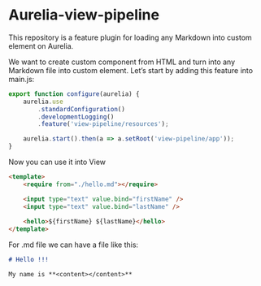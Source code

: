 # Aurelia-view-pipeline

This repository is a feature plugin for loading any Markdown into custom element on Aurelia.

We want to create custom component from HTML and turn into any Markdown file into custom element.
Let’s start by adding this feature into main.js:

``` javascript
export function configure(aurelia) {
    aurelia.use
        .standardConfiguration()
        .developmentLogging()
        .feature('view-pipeline/resources');

    aurelia.start().then(a => a.setRoot('view-pipeline/app'));
}
```

Now you can use it into View
``` html
<template>
    <require from="./hello.md"></require>

    <input type="text" value.bind="firstName" />
    <input type="text" value.bind="lastName" />
    
    <hello>${firstName} ${lastName}</hello>
</template>
```

For .md file we can have a file like this:
``` markdown
# Hello !!!

My name is **<content></content>**

```



